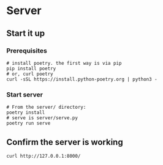 # Server

## Start it up

### Prerequisites

```shell
# install poetry. the first way is via pip
pip install poetry
# or, curl poetry
curl -sSL https://install.python-poetry.org | python3 -
```

### Start server

```shell
# From the server/ directory:
poetry install
# serve is server/serve.py
poetry run serve
```

## Confirm the server is working

```shell
curl http://127.0.0.1:8000/
```